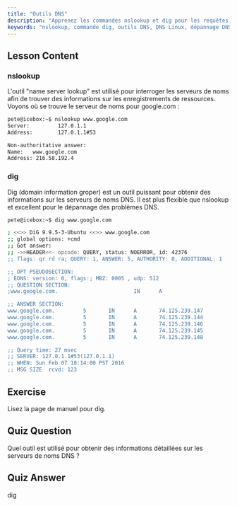 ```yaml
---
title: "Outils DNS"
description: "Apprenez les commandes nslookup et dig pour les requêtes DNS et le dépannage sur Linux. Comprenez comment utiliser ces outils DNS essentiels avec notre guide pour débutants."
keywords: "nslookup, commande dig, outils DNS, DNS Linux, dépannage DNS, tutoriel Linux, Linux pour débutants"
---
```


## Lesson Content

### nslookup

L'outil "name server lookup" est utilisé pour interroger les serveurs de noms afin de trouver des informations sur les enregistrements de ressources. Voyons où se trouve le serveur de noms pour google.com :

```bash
pete@icebox:~$ nslookup www.google.com
Server:         127.0.1.1
Address:        127.0.1.1#53

Non-authoritative answer:
Name:   www.google.com
Address: 216.58.192.4
```

### dig

Dig (domain information groper) est un outil puissant pour obtenir des informations sur les serveurs de noms DNS. Il est plus flexible que nslookup et excellent pour le dépannage des problèmes DNS.

```bash
pete@icebox:~$ dig www.google.com

; <<>> DiG 9.9.5-3-Ubuntu <<>> www.google.com
;; global options: +cmd
;; Got answer:
;; ->>HEADER<<- opcode: QUERY, status: NOERROR, id: 42376
;; flags: qr rd ra; QUERY: 1, ANSWER: 5, AUTHORITY: 0, ADDITIONAL: 1

;; OPT PSEUDOSECTION:
; EDNS: version: 0, flags:; MBZ: 0005 , udp: 512
;; QUESTION SECTION:
;www.google.com.                        IN      A

;; ANSWER SECTION:
www.google.com.         5       IN      A       74.125.239.147
www.google.com.         5       IN      A       74.125.239.144
www.google.com.         5       IN      A       74.125.239.146
www.google.com.         5       IN      A       74.125.239.145
www.google.com.         5       IN      A       74.125.239.148

;; Query time: 27 msec
;; SERVER: 127.0.1.1#53(127.0.1.1)
;; WHEN: Sun Feb 07 10:14:00 PST 2016
;; MSG SIZE  rcvd: 123
```

## Exercise

Lisez la page de manuel pour dig.

## Quiz Question

Quel outil est utilisé pour obtenir des informations détaillées sur les serveurs de noms DNS ?

## Quiz Answer

dig
